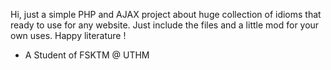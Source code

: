 Hi, just a simple PHP and AJAX project about huge collection of idioms that ready to use for any website.
Just include the files and a little mod for your own uses. Happy literature !

- A Student of FSKTM @ UTHM